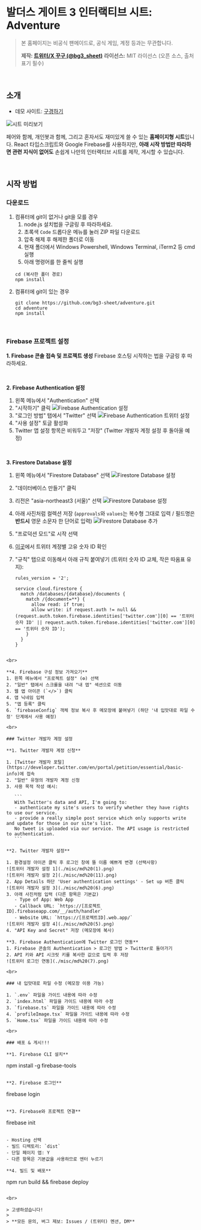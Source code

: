 # 발더스 게이트 3 인터랙티브 시트: Adventure

> 본 홈페이지는 비공식 팬메이드로, 공식 게임, 계정 등과는 무관합니다.
> 
> **제작: [트위터/X 꾸구 (@bg3_sheet)](https://twitter.com/bg3_sheet)**
> **라이선스:** MIT 라이선스 (오픈 소스, 출처 표기 필수)

<br>

## 소개
* 데모 사이트: [구경하기](https://bg3sheet.web.app/)

![시트 미리보기](https://blog.kakaocdn.net/dn/qugoX/btsLSsJtwKL/pioSYS4MD5cy6O7U6ZMe01/img.png)

페어와 함께, 개인봇과 함께, 그리고 혼자서도 재미있게 쓸 수 있는 **홈페이지형 시트**입니다. React 타입스크립트와 Google Firebase를 사용하지만, **아래 시작 방법만 따라하면 관련 지식이 없어도** 손쉽게 나만의 인터랙티브 시트를 제작, 게시할 수 있습니다.

<br>

## 시작 방법

### 다운로드

1. 컴퓨터에 git이 없거나 git을 모를 경우
   1. node.js 설치법을 구글링 후 따라하세요.
   2. 초록색 `Code` 드롭다운 메뉴를 눌러 ZIP 파일 다운로드
   3. 압축 해제 후 해제한 폴더로 이동
   4. 현재 폴더에서 Windows Powershell, Windows Terminal, iTerm2 등 cmd 실행
   5. 아래 명령어를 한 줄씩 실행
   ```
   cd (복사한 폴더 경로)
   npm install
   ```
2. 컴퓨터에 git이 있는 경우
   ```
   git clone https://github.com/bg3-sheet/adventure.git
   cd adventure
   npm install
   ```

<br>

### Firebase 프로젝트 설정

**1. Firebase 콘솔 접속 및 프로젝트 생성**
   Firebase 호스팅 시작하는 법을 구글링 후 따라하세요.

<br>

**2. Firebase Authentication 설정**
   1. 왼쪽 메뉴에서 "Authentication" 선택
   2. "시작하기" 클릭
   ![Firebase Authentication 설정](./misc/md%20(9).png)
   3. "로그인 방법" 탭에서 "Twitter" 선택
   ![Firebase Authentication 트위터 설정](./misc/md%20(8).png)
   4. "사용 설정" 토글 활성화
   5. Twitter 앱 설정 항목은 비워두고 "저장" (Twitter 개발자 계정 설정 후 돌아올 예정)

<br>

**3. Firestore Database 설정**
   1. 왼쪽 메뉴에서 "Firestore Database" 선택
   ![Firestore Database 설정](./misc/md%20(4).png)
   2. "데이터베이스 만들기" 클릭
   3. 리전은 "asia-northeast3 (서울)" 선택
   ![Firestore Database 설정](./misc/md%20(3).png)
   4. 아래 사진처럼 컬렉션 저장 (`approvals`와 `values`는 복수형 그대로 입력 / 필드명은 **반드시** 영문 소문자 한 단어로 입력)
   ![Firestore Database 추가](./misc/md%20(2).png)
   5. "프로덕션 모드"로 시작 선택
   6. [이곳](https://circleboom.com/twitter-management-tool/twitter-search-tool/twitter-id-finder)에서 트위터 계정별 고유 숫자 ID 확인
   7. "규칙" 탭으로 이동해서 아래 규칙 붙여넣기 (트위터 숫자 ID 교체, 작은 따옴표 유지):

      ```
      rules_version = '2';
   
      service cloud.firestore {
        match /databases/{database}/documents {
          match /{document=**} {
            allow read: if true;
            allow write: if request.auth != null && (request.auth.token.firebase.identities['twitter.com'][0] == '트위터 숫자 ID' || request.auth.token.firebase.identities['twitter.com'][0] == '트위터 숫자 ID');
          }
        }
      }
   ```

<br>

**4. Firebase 구성 정보 가져오기**
   1. 왼쪽 메뉴에서 "프로젝트 설정" (⚙️) 선택
   2. "일반" 탭에서 스크롤을 내려 "내 앱" 섹션으로 이동
   3. 웹 앱 아이콘 (`</>`) 클릭
   4. 앱 닉네임 입력
   5. "앱 등록" 클릭
   6. `firebaseConfig` 객체 정보 복사 후 메모장에 붙여넣기 (하단 '내 입맛대로 파일 수정' 단계에서 사용 예정)

<br>

### Twitter 개발자 계정 설정

**1. Twitter 개발자 계정 신청**

   1. [Twitter 개발자 포털](https://developer.twitter.com/en/portal/petition/essential/basic-info)에 접속
   2. "일반" 유형의 개발자 계정 신청
   3. 사용 목적 작성 예시:

      ```
      With Twitter's data and API, I'm going to:
      - authenticate my site's users to verify whether they have rights to use our service.
      - provide a really simple post service which only supports write and update for those in our site's list.
      No tweet is uploaded via our service. The API usage is restricted to authentication.
      ```

**2. Twitter 개발자 설정**

   1. 환경설정 아이콘 클릭 후 로그인 창에 뜰 이름 예쁘게 변경 (선택사항)
   ![트위터 개발자 설정 1](./misc/md%20(1).png)
   ![트위터 개발자 설정 2](./misc/md%20(11).png)
   2. App Details 하단 'User authentication settings' - Set up 버튼 클릭
   ![트위터 개발자 설정 3](./misc/md%20(6).png)
   3. 아래 사진처럼 입력 (다른 항목은 기본값)
      - Type of App: Web App
      - Callback URL: `https://[프로젝트ID].firebaseapp.com/__/auth/handler`
      - Website URL: `https://[프로젝트ID].web.app/`
   ![트위터 개발자 설정 4](./misc/md%20(5).png)
   4. "API Key and Secret" 저장 (메모장에 복사)

**3. Firebase Authentication에 Twitter 로그인 연동**
   1. Firebase 콘솔의 Authentication > 로그인 방법 > Twitter로 돌아가기
   2. API 키와 API 시크릿 키를 복사한 값으로 입력 후 저장
   ![트위터 로그인 연동](./misc/md%20(7).png)

<br>

### 내 입맛대로 파일 수정 (메모장 이용 가능)

1. `.env` 파일을 가이드 내용에 따라 수정
2. `index.html` 파일을 가이드 내용에 따라 수정
3. `firebase.ts` 파일을 가이드 내용에 따라 수정
4. `profileImage.tsx` 파일을 가이드 내용에 따라 수정
5. `Home.tsx` 파일을 가이드 내용에 따라 수정

<br>

### 배포 & 게시!!!

**1. Firebase CLI 설치**
   ```
   npm install -g firebase-tools
   ```

**2. Firebase 로그인**
   ```
   firebase login
   ```

**3. Firebase와 프로젝트 연결**
   ```
   firebase init
   ```

   - Hosting 선택
   - 빌드 디렉토리: `dist`
   - 단일 페이지 앱: Y
   - 다른 항목은 기본값을 사용하므로 엔터 누르기

**4. 빌드 및 배포**
   ```
   npm run build && firebase deploy
   ```

<br>

> 고생하셨습니다!
> 
> **모든 문의, 버그 제보: Issues / (트위터) 멘션, DM**
